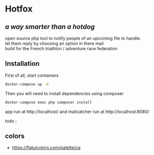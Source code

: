 # Hotfox
## _a way smarter than a hotdog_

open source php tool to notify people of an upcoming file to handle.  
let them reply by choosing an option in there mail  
build for the French triathlon / adventure race federation

## Installation

First of all, start containers
```bash
docker-compose up -d
```
Then you will need to install dependencies using composer
```bash
docker-compose exec php composer install
```

app run at http://localhost/ and
mailcatcher run at http://localhost:8080/


todo :

## colors
- https://flatuicolors.com/palette/ca